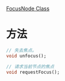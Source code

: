 
[FocusNode Class](https://api.flutter.dev/flutter/widgets/FocusNode-class.html)

# 方法

```dart
// 失去焦点。
void unfocus();

// 请求当前节点的焦点
void requestFocus();
```
